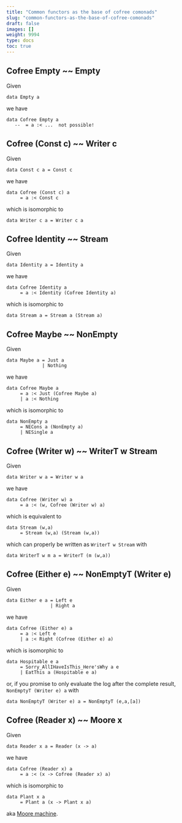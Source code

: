 ```yaml
---
title: "Common functors as the base of cofree comonads"
slug: "common-functors-as-the-base-of-cofree-comonads"
draft: false
images: []
weight: 9994
type: docs
toc: true
---
```


## Cofree Empty ~~ Empty
Given

    data Empty a

we have

    data Cofree Empty a
       --  = a :< ...  not possible!

## Cofree (Const c) ~~ Writer c
Given

    data Const c a = Const c

we have

    data Cofree (Const c) a
         = a :< Const c

which is isomorphic to

    data Writer c a = Writer c a

## Cofree Identity ~~ Stream
Given

    data Identity a = Identity a

we have

    data Cofree Identity a
         = a :< Identity (Cofree Identity a)

which is isomorphic to

    data Stream a = Stream a (Stream a)

## Cofree Maybe ~~ NonEmpty
Given

    data Maybe a = Just a
                 | Nothing

we have

    data Cofree Maybe a
         = a :< Just (Cofree Maybe a)
         | a :< Nothing

which is isomorphic to

    data NonEmpty a
         = NECons a (NonEmpty a)
         | NESingle a

## Cofree (Writer w) ~~ WriterT w Stream
Given

    data Writer w a = Writer w a

we have

    data Cofree (Writer w) a
         = a :< (w, Cofree (Writer w) a)

which is equivalent to

    data Stream (w,a)
         = Stream (w,a) (Stream (w,a))

which can properly be written as `WriterT w Stream` with

    data WriterT w m a = WriterT (m (w,a))

## Cofree (Either e) ~~ NonEmptyT (Writer e)
Given

    data Either e a = Left e
                    | Right a

we have

    data Cofree (Either e) a
         = a :< Left e
         | a :< Right (Cofree (Either e) a)

which is isomorphic to

    data Hospitable e a
         = Sorry_AllIHaveIsThis_Here'sWhy a e
         | EatThis a (Hospitable e a)

or, if you promise to only evaluate the log after the complete result, `NonEmptyT (Writer e) a` with

    data NonEmptyT (Writer e) a = NonEmptyT (e,a,[a])

## Cofree (Reader x) ~~ Moore x
Given

    data Reader x a = Reader (x -> a)

we have

    data Cofree (Reader x) a
         = a :< (x -> Cofree (Reader x) a)

which is isomorphic to

    data Plant x a
         = Plant a (x -> Plant x a)

aka [Moore machine](http://hackage.haskell.org/package/machines-0.6.1/docs/Data-Machine-Moore.html#t:Moore).

